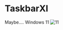 # TaskbarXI
Maybe.... Windows 11
![11](https://user-images.githubusercontent.com/50437199/122650984-31ddf100-d136-11eb-903a-05bf7b2d988f.png)
